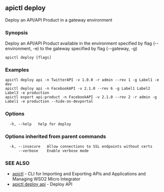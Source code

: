 ## apictl deploy

Deploy an API/API Product in a gateway environment

### Synopsis

Deploy an API/API Product available in the environment specified by flag (--environment, -e)
to the gateway specified by flag (--gateway, -g)

```
apictl deploy [flags]
```

### Examples

```
apictl deploy api -n TwitterAPI -v 1.0.0 -r admin --rev 1 -g Label1 -e dev
apictl deploy api -n FacebookAPI -v 2.1.0 --rev 6 -g Label1 Label2 Label3 -e production
apictl export api-product -n FacebookAPI -v 2.1.0 --rev 2 -r admin -g Label1 -e production --hide-on-devportal
```

### Options

```
  -h, --help   help for deploy
```

### Options inherited from parent commands

```
  -k, --insecure   Allow connections to SSL endpoints without certs
      --verbose    Enable verbose mode
```

### SEE ALSO

* [apictl](apictl.md)	 - CLI for Importing and Exporting APIs and Applications and Managing WSO2 Micro Integrator
* [apictl deploy api](apictl_deploy_api.md)	 - Deploy API

